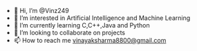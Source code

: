 - 👋 Hi, I’m @Vinz249
- 👀 I’m interested in Artificial Intelligence and Machine Learning
- 🌱 I’m currently learning C,C++,Java and Python
- 💞️ I’m looking to collaborate on projects 
- 📫 How to reach me vinayaksharma8800@gmail.com

<!---
Vinz249/Vinz249 is a ✨ special ✨ repository because its `README.md` (this file) appears on your GitHub profile.
You can click the Preview link to take a look at your changes.
--->
